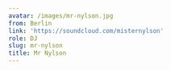 ```yaml
---
avatar: /images/mr-nylson.jpg
from: Berlin
link: 'https://soundcloud.com/misternylson'
role: DJ
slug: mr-nylson
title: Mr Nylson
---
```


